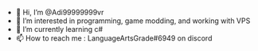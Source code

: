 - 👋 Hi, I’m @Adi99999999vr
- 👀 I’m interested in programming, game modding, and working with VPS
- 🌱 I’m currently learning c#
- 📫 How to reach me : LanguageArtsGrade#6949 on discord


